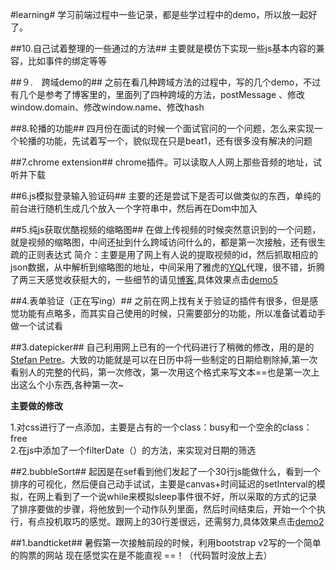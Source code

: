 #learning#
学习前端过程中一些记录，都是些学过程中的demo，所以放一起好了。

##10.自己试着整理的一些通过的方法##
主要就是模仿下实现一些js基本内容的兼容，比如事件的绑定等等

##９.　跨域demo的##
之前在看几种跨域方法的过程中，写的几个demo，不过有几个是参考了博客里的，里面列了四种跨域的方法，postMessage 、修改window.domain、修改window.name、修改hash

##8.轮播的功能##
四月份在面试的时候一个面试官问的一个问题，怎么来实现一个轮播的功能，先试着写一个，貌似现在只是beat1，还有很多没有解决的问题

##7.chrome extension##
chrome插件。可以读取人人网上那些音频的地址，试听并下载

##6.js模拟登录输入验证码##
主要的还是尝试下是否可以做类似的东西，单纯的前台进行随机生成几个放入一个字符串中，然后再在Dom中加入

##5.纯js获取优酷视频的缩略图##
在做上传视频的时候突然意识到的一个问题，就是视频的缩略图，中间还扯到什么跨域访问什么的，都是第一次接触，还有很生疏的正则表达式
简介：主要是用了网上有人说的提取视频的id，然后抓取相应的json数据，从中解析到缩略图的地址，中间采用了雅虎的[YQL]代理，很不错，折腾了两三天感觉收获挺大的，一些细节的请见[博客],具体效果点击[demo5]

##4.表单验证（正在写ing）##
之前在网上找有关于验证的插件有很多，但是感觉功能有点略多，而其实自己使用的时候，只需要部分的功能，所以准备试着动手做一个试试看

##3.datepicker##
自己利用网上已有的一个代码进行了稍微的修改，用的是的[Stefan Petre]。大致的功能就是可以在日历中将一些制定的日期给剔除掉,第一次看别人的完整的代码，第一次修改，第一次用这个格式来写文本==也是第一次上出这么个小东西,各种第一次~

**主要做的修改**

1.对css进行了一点添加，主要是占有的一个class：busy和一个空余的class：free<br>
2.在js中添加了一个filterDate（）的方法，来实现对日期的筛选

##2.bubbleSort##
起因是在sef看到他们发起了一个30行js能做什么，看到一个排序的可视化，然后便自己动手试试，主要是canvas+时间延迟的setInterval的模拟，在网上看到了一个说while来模拟sleep事件很不好，所以采取的方式的记录了排序要做的步骤，将他放到一个动作队列里面，然后时间结束后，开始一个个执行，有点投机取巧的感觉。跟网上的30行差很远，还需努力,具体效果点击[demo2]

##1.bandticket##
暑假第一次接触前段的时候，利用bootstrap v2写的一个简单的购票的网站
现在感觉实在是不能直视 ==！（代码暂时没放上去）

[Stefan Petre]:  http://www.eyecon.ro/bootstrap-datepicker  
[YQL]: http://developer.yahoo.com/yql/
[博客]: http://blog.csdn.net/tankpt/article/details/20380761
[demo5]: http://tankpt.github.io/learning/thumbnail/
[demo2]: http://tankpt.github.io/learning/bubbleSort/